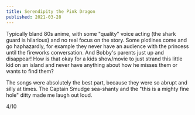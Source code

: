 ```yaml
---
title: Serendipity the Pink Dragon
published: 2021-03-28
---
```


Typically bland 80s anime, with some "quality" voice acting (the shark guard is hilarious) and no real focus on the story. Some plotlines come and go haphazardly, for example they never have an audience with the princess until the fireworks conversation. And Bobby's parents just up and disappear! How is that okay for a kids show/movie to just strand this little kid on an island and never have anything about how he misses them or wants to find them?

The songs were absolutely the best part, because they were so abrupt and silly at times. The Captain Smudge sea-shanty and the "this is a mighty fine hole" ditty made me laugh out loud.

4/10
